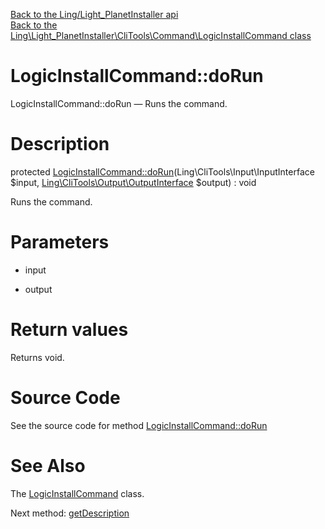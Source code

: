 [Back to the Ling/Light_PlanetInstaller api](https://github.com/lingtalfi/Light_PlanetInstaller/blob/master/doc/api/Ling/Light_PlanetInstaller.md)<br>
[Back to the Ling\Light_PlanetInstaller\CliTools\Command\LogicInstallCommand class](https://github.com/lingtalfi/Light_PlanetInstaller/blob/master/doc/api/Ling/Light_PlanetInstaller/CliTools/Command/LogicInstallCommand.md)


LogicInstallCommand::doRun
================



LogicInstallCommand::doRun — Runs the command.




Description
================


protected [LogicInstallCommand::doRun](https://github.com/lingtalfi/Light_PlanetInstaller/blob/master/doc/api/Ling/Light_PlanetInstaller/CliTools/Command/LogicInstallCommand/doRun.md)(Ling\CliTools\Input\InputInterface $input, [Ling\CliTools\Output\OutputInterface](https://github.com/lingtalfi/CliTools/blob/master/doc/api/Ling/CliTools/Output/OutputInterface.md) $output) : void




Runs the command.




Parameters
================


- input

    

- output

    


Return values
================

Returns void.








Source Code
===========
See the source code for method [LogicInstallCommand::doRun](https://github.com/lingtalfi/Light_PlanetInstaller/blob/master/CliTools/Command/LogicInstallCommand.php#L24-L74)


See Also
================

The [LogicInstallCommand](https://github.com/lingtalfi/Light_PlanetInstaller/blob/master/doc/api/Ling/Light_PlanetInstaller/CliTools/Command/LogicInstallCommand.md) class.

Next method: [getDescription](https://github.com/lingtalfi/Light_PlanetInstaller/blob/master/doc/api/Ling/Light_PlanetInstaller/CliTools/Command/LogicInstallCommand/getDescription.md)<br>

